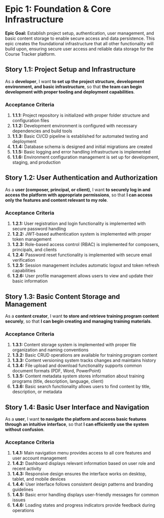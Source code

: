 # Epic 1: Foundation & Core Infrastructure

**Epic Goal:** Establish project setup, authentication, user management, and basic content storage to enable secure access and data persistence. This epic creates the foundational infrastructure that all other functionality will build upon, ensuring secure user access and reliable data storage for the Course Tracker platform.

## Story 1.1: Project Setup and Infrastructure
As a **developer**,
I want **to set up the project structure, development environment, and basic infrastructure**,
so that **the team can begin development with proper tooling and deployment capabilities**.

### Acceptance Criteria
1. **1.1.1:** Project repository is initialized with proper folder structure and configuration files
2. **1.1.2:** Development environment is configured with necessary dependencies and build tools
3. **1.1.3:** Basic CI/CD pipeline is established for automated testing and deployment
4. **1.1.4:** Database schema is designed and initial migrations are created
5. **1.1.5:** Basic logging and error handling infrastructure is implemented
6. **1.1.6:** Environment configuration management is set up for development, staging, and production

## Story 1.2: User Authentication and Authorization
As a **user (composer, principal, or client)**,
I want **to securely log in and access the platform with appropriate permissions**,
so that **I can access only the features and content relevant to my role**.

### Acceptance Criteria
1. **1.2.1:** User registration and login functionality is implemented with secure password handling
2. **1.2.2:** JWT-based authentication system is implemented with proper token management
3. **1.2.3:** Role-based access control (RBAC) is implemented for composers, principals, and clients
4. **1.2.4:** Password reset functionality is implemented with secure email verification
5. **1.2.5:** Session management includes automatic logout and token refresh capabilities
6. **1.2.6:** User profile management allows users to view and update their basic information

## Story 1.3: Basic Content Storage and Management
As a **content creator**,
I want **to store and retrieve training program content securely**,
so that **I can begin creating and managing training materials**.

### Acceptance Criteria
1. **1.3.1:** Content storage system is implemented with proper file organization and naming conventions
2. **1.3.2:** Basic CRUD operations are available for training program content
3. **1.3.3:** Content versioning system tracks changes and maintains history
4. **1.3.4:** File upload and download functionality supports common document formats (PDF, Word, PowerPoint)
5. **1.3.5:** Content metadata system stores information about training programs (title, description, language, client)
6. **1.3.6:** Basic search functionality allows users to find content by title, description, or metadata

## Story 1.4: Basic User Interface and Navigation
As a **user**,
I want **to navigate the platform and access basic features through an intuitive interface**,
so that **I can efficiently use the system without confusion**.

### Acceptance Criteria
1. **1.4.1:** Main navigation menu provides access to all core features and user account management
2. **1.4.2:** Dashboard displays relevant information based on user role and recent activity
3. **1.4.3:** Responsive design ensures the interface works on desktop, tablet, and mobile devices
4. **1.4.4:** User interface follows consistent design patterns and branding guidelines
5. **1.4.5:** Basic error handling displays user-friendly messages for common issues
6. **1.4.6:** Loading states and progress indicators provide feedback during operations
